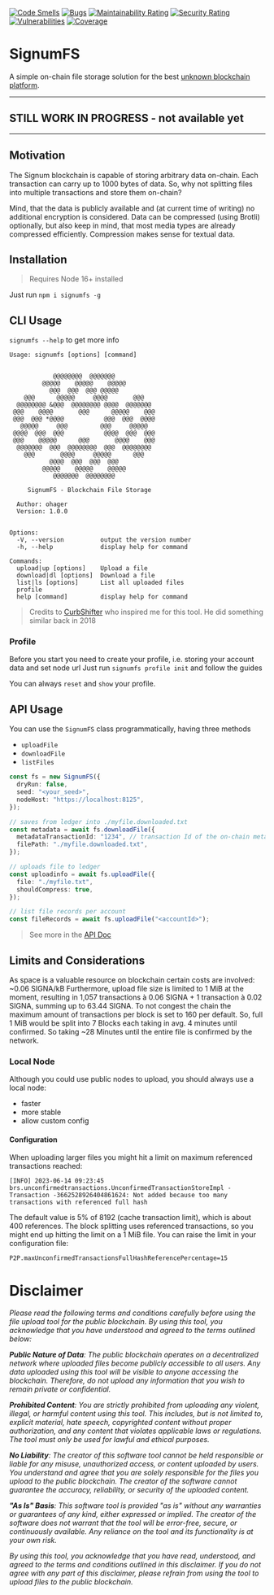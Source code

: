 [![Code Smells](https://sonarcloud.io/api/project_badges/measure?project=ohager_signumfs&metric=code_smells)](https://sonarcloud.io/summary/new_code?id=ohager_signumfs)
[![Bugs](https://sonarcloud.io/api/project_badges/measure?project=ohager_signumfs&metric=bugs)](https://sonarcloud.io/summary/new_code?id=ohager_signumfs)
[![Maintainability Rating](https://sonarcloud.io/api/project_badges/measure?project=ohager_signumfs&metric=sqale_rating)](https://sonarcloud.io/summary/new_code?id=ohager_signumfs)
[![Security Rating](https://sonarcloud.io/api/project_badges/measure?project=ohager_signumfs&metric=security_rating)](https://sonarcloud.io/summary/new_code?id=ohager_signumfs)
[![Vulnerabilities](https://sonarcloud.io/api/project_badges/measure?project=ohager_signumfs&metric=vulnerabilities)](https://sonarcloud.io/summary/new_code?id=ohager_signumfs)
[![Coverage](https://sonarcloud.io/api/project_badges/measure?project=ohager_signumfs&metric=coverage)](https://sonarcloud.io/summary/new_code?id=ohager_signumfs)

# SignumFS

A simple on-chain file storage solution for the best [unknown blockchain platform](https://signum.network).

---

## STILL WORK IN PROGRESS - not available yet

---

## Motivation

The Signum blockchain is capable of storing arbitrary data on-chain. Each transaction can carry up to 1000 bytes of data.
So, why not splitting files into multiple transactions and store them on-chain?

Mind, that the data is publicly available and (at current time of writing) no additional encryption is considered.
Data can be compressed (using Brotli) optionally, but also keep in mind, that most media types are already compressed efficiently.
Compression makes sense for textual data.

## Installation

> Requires Node 16+ installed

Just run `npm i signumfs -g`

## CLI Usage

`signumfs --help` to get more info

```
Usage: signumfs [options] [command]


            @@@@@@@@  @@@@@@@
         @@@@@    @@@@@    @@@@@
           @@@  @@@  @@@ @@@@@
    @@@      @@@@@     @@@@       @@@
  @@@@@@@@ &@@@  @@@@@@@@ @@@@  @@@@@@@
 @@@    @@@@       @@@      @@@@@    @@@
 @@@  @@@ *@@@@           @@@  @@@  @@@@
   @@@@@     @@@         @@@     @@@@@
 @@@@  @@@  @@@           @@@@  @@@  @@@
 @@@    @@@@@      @@@       @@@@    @@@
  @@@@@@@  @@@  @@@@@@@@  @@@  @@@@@@@@
    @@@       @@@@     @@@@@      @@@
           @@@@  @@@  @@@  @@@
         @@@@@    @@@@@    @@@@@
            @@@@@@@  @@@@@@@@

     SignumFS - Blockchain File Storage

  Author: ohager
  Version: 1.0.0


Options:
  -V, --version          output the version number
  -h, --help             display help for command

Commands:
  upload|up [options]    Upload a file
  download|dl [options]  Download a file
  list|ls [options]      List all uploaded files
  profile
  help [command]         display help for command

```

> Credits to [CurbShifter](https://github.com/CurbShifter) who inspired me for this tool. He did something similar back in 2018

### Profile

Before you start you need to create your profile, i.e. storing your account data and set node url
Just run `signumfs profile init` and follow the guides

You can always `reset` and `show` your profile.

## API Usage

You can use the `SignumFS` class programmatically, having three methods

- `uploadFile`
- `downloadFile`
- `listFiles`

```ts
const fs = new SignumFS({
  dryRun: false,
  seed: "<your_seed>",
  nodeHost: "https://localhost:8125",
});

// saves from ledger into ./myfile.downloaded.txt
const metadata = await fs.downloadFile({
  metadataTransactionId: "1234", // transaction Id of the on-chain metadata
  filePath: "./myfile.downloaded.txt",
});

// uploads file to ledger
const uploadinfo = await fs.uploadFile({
  file: "./myfile.txt",
  shouldCompress: true,
});

// list file records per account
const fileRecords = await fs.uploadFile("<accountId>");
```

> See more in the [API Doc](./docs/index.html)

## Limits and Considerations

As space is a valuable resource on blockchain certain costs are involved: ~0.06 SIGNA/kB
Furthermore, upload file size is limited to 1 MiB at the moment,
resulting in 1,057 transactions à 0.06 SIGNA + 1 transaction à 0.02 SIGNA, summing up to 63.44 SIGNA.
To not congest the chain the maximum amount of transactions per block is set to 160 per default.
So, full 1 MiB would be split into 7 Blocks each taking in avg. 4 minutes until confirmed.
So taking ~28 Minutes until the entire file is confirmed by the network.

### Local Node

Although you could use public nodes to upload, you should always use a local node:

- faster
- more stable
- allow custom config

#### Configuration

When uploading larger files you might hit a limit on maximum referenced transactions reached:

```
[INFO] 2023-06-14 09:23:45 brs.unconfirmedtransactions.UnconfirmedTransactionStoreImpl - Transaction -3662528926404861624: Not added because too many transactions with referenced full hash
```

The default value is 5% of 8192 (cache transaction limit), which is about 400 references. The block splitting uses referenced transactions,
so you might end up hitting the limit on a 1 MiB file. You can raise the limit in your configuration file:

```
P2P.maxUnconfirmedTransactionsFullHashReferencePercentage=15
```

# Disclaimer

<em>
Please read the following terms and conditions carefully before using the file upload tool for the public blockchain. By using this tool, you acknowledge that you have understood and agreed to the terms outlined below:

**Public Nature of Data**:
The public blockchain operates on a decentralized network where uploaded files become publicly accessible to all users. Any data uploaded using this tool will be visible to anyone accessing the blockchain. Therefore, do not upload any information that you wish to remain private or confidential.

**Prohibited Content**:
You are strictly prohibited from uploading any violent, illegal, or harmful content using this tool. This includes, but is not limited to, explicit material, hate speech, copyrighted content without proper authorization, and any content that violates applicable laws or regulations. The tool must only be used for lawful and ethical purposes.

**No Liability**:
The creator of this software tool cannot be held responsible or liable for any misuse, unauthorized access, or content uploaded by users. You understand and agree that you are solely responsible for the files you upload to the public blockchain. The creator of the software cannot guarantee the accuracy, reliability, or security of the uploaded content.

**"As Is" Basis**:
This software tool is provided "as is" without any warranties or guarantees of any kind, either expressed or implied. The creator of the software does not warrant that the tool will be error-free, secure, or continuously available. Any reliance on the tool and its functionality is at your own risk.

By using this tool, you acknowledge that you have read, understood, and agreed to the terms and conditions outlined in this disclaimer. If you do not agree with any part of this disclaimer, please refrain from using the tool to upload files to the public blockchain.

</em>
